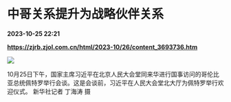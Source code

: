 # 中哥关系提升为战略伙伴关系

**2023-10-25 22:21**

**https://zjrb.zjol.com.cn/html/2023-10/26/content_3693736.htm**

![](https://zjrb.zjol.com.cn/images/2023-10/26/zjrb2023102600001v01b005.jpg)

10月25日下午，国家主席习近平在北京人民大会堂同来华进行国事访问的哥伦比亚总统佩特罗举行会谈。这是会谈前，习近平在人民大会堂北大厅为佩特罗举行欢迎仪式。 新华社记者 丁海涛 摄